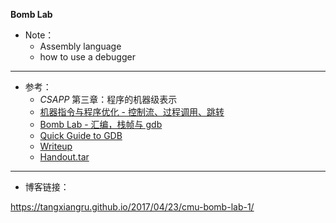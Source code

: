 **Bomb Lab**
  - Note：
    - Assembly language
    - how to use a debugger
   ***
  - 参考：
    - *CSAPP* 第三章：程序的机器级表示
    - [机器指令与程序优化 - 控制流、过程调用、跳转](http://wdxtub.com/2016/04/16/thin-csapp-2/)
    - [Bomb Lab - 汇编，栈帧与 gdb](http://wdxtub.com/2016/04/16/thick-csapp-lab-2/)
    - [Quick Guide to GDB](http://beej.us/guide/bggdb/)
    - [Writeup](http://csapp.cs.cmu.edu/3e/bomblab.pdf)
    - [Handout.tar](http://csapp.cs.cmu.edu/3e/bomb.tar)
  
  ***
  - 博客链接：
  
  https://tangxiangru.github.io/2017/04/23/cmu-bomb-lab-1/
